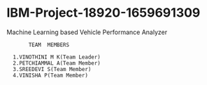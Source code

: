 # IBM-Project-18920-1659691309
Machine Learning based Vehicle Performance Analyzer


           TEAM  MEMBERS

      1.VINOTHINI M K(Team Leader)
      2.PETCHIAMMAL A(Team Member)
      3.SREEDEVI S(Team Member)
      4.VINISHA P(Team Member)
